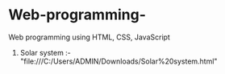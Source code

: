 # Web-programming-
Web programming using HTML, CSS, JavaScript 
1. Solar system :- <href>"file:///C:/Users/ADMIN/Downloads/Solar%20system.html"</href>
